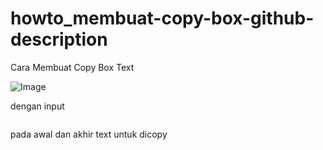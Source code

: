# howto_membuat-copy-box-github-description
Cara Membuat Copy Box Text

![Image](https://github.com/user-attachments/assets/c2be4fb8-9eb7-47b0-9703-9e4391478a65)

dengan input
```
```
pada awal dan akhir text untuk dicopy
